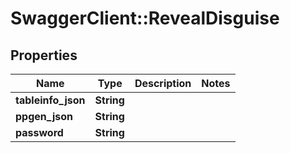 # SwaggerClient::RevealDisguise

## Properties
Name | Type | Description | Notes
------------ | ------------- | ------------- | -------------
**tableinfo_json** | **String** |  | 
**ppgen_json** | **String** |  | 
**password** | **String** |  | 

